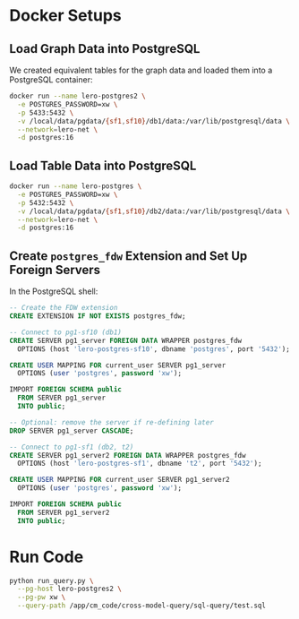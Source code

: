 # Docker Setups

## Load Graph Data into PostgreSQL

We created equivalent tables for the graph data and loaded them into a PostgreSQL container:

```bash
docker run --name lero-postgres2 \
  -e POSTGRES_PASSWORD=xw \
  -p 5433:5432 \
  -v /local/data/pgdata/{sf1,sf10}/db1/data:/var/lib/postgresql/data \
  --network=lero-net \
  -d postgres:16
```

## Load Table Data into PostgreSQL

```bash
docker run --name lero-postgres \
  -e POSTGRES_PASSWORD=xw \
  -p 5432:5432 \
  -v /local/data/pgdata/{sf1,sf10}/db2/data:/var/lib/postgresql/data \
  --network=lero-net \
  -d postgres:16
```

## Create `postgres_fdw` Extension and Set Up Foreign Servers

In the PostgreSQL shell:

```sql
-- Create the FDW extension
CREATE EXTENSION IF NOT EXISTS postgres_fdw;

-- Connect to pg1-sf10 (db1)
CREATE SERVER pg1_server FOREIGN DATA WRAPPER postgres_fdw
  OPTIONS (host 'lero-postgres-sf10', dbname 'postgres', port '5432');

CREATE USER MAPPING FOR current_user SERVER pg1_server
  OPTIONS (user 'postgres', password 'xw');

IMPORT FOREIGN SCHEMA public
  FROM SERVER pg1_server
  INTO public;

-- Optional: remove the server if re-defining later
DROP SERVER pg1_server CASCADE;

-- Connect to pg1-sf1 (db2, t2)
CREATE SERVER pg1_server2 FOREIGN DATA WRAPPER postgres_fdw
  OPTIONS (host 'lero-postgres-sf1', dbname 't2', port '5432');

CREATE USER MAPPING FOR current_user SERVER pg1_server2
  OPTIONS (user 'postgres', password 'xw');

IMPORT FOREIGN SCHEMA public
  FROM SERVER pg1_server2
  INTO public;
```

# Run Code

```bash
python run_query.py \
  --pg-host lero-postgres2 \
  --pg-pw xw \
  --query-path /app/cm_code/cross-model-query/sql-query/test.sql
```